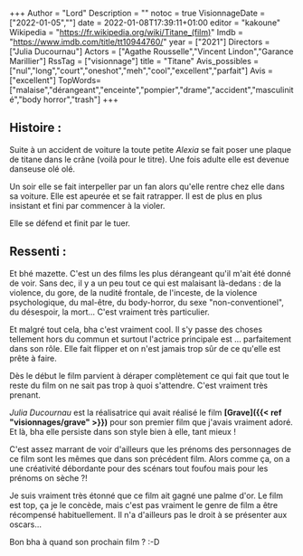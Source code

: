 +++
Author = "Lord"
Description = ""
notoc = true
VisionnageDate = ["2022-01-05",""]
date = 2022-01-08T17:39:11+01:00
editor = "kakoune"
Wikipedia = "https://fr.wikipedia.org/wiki/Titane_(film)"
Imdb = "https://www.imdb.com/title/tt10944760/"
year = ["2021"]
Directors = ["Julia Ducournau"]
Actors = ["Agathe Rousselle","Vincent Lindon","Garance Marillier"]
RssTag = ["visionnage"]
title = "Titane"
Avis_possibles = ["nul","long","court","oneshot","meh","cool","excellent","parfait"]
Avis = ["excellent"] 
TopWords=["malaise","dérangeant","enceinte","pompier","drame","accident","masculinité","body horror","trash"]
+++
## Histoire :
Suite à un accident de voiture la toute petite *Alexia* se fait poser une plaque de titane dans le crâne (voilà pour le titre).
Une fois adulte elle est devenue danseuse olé olé.

Un soir elle se fait interpeller par un fan alors qu'elle rentre chez elle dans sa voiture.
Elle est apeurée et se fait ratrapper.
Il est de plus en plus insistant et fini par commencer à la violer.

Elle se défend et finit par le tuer.

## Ressenti :
Et bhé mazette.
C'est un des films les plus dérangeant qu'il m'ait été donné de voir.
Sans dec, il y a un peu tout ce qui est malaisant là-dedans : de la violence, du gore, de la nudité frontale, de l'inceste, de la violence psychologique, du mal-être, du body-horror, du sexe "non-conventionel", du désespoir, la mort…
C'est vraiment très particulier.

Et malgré tout cela, bha c'est vraiment cool.
Il s'y passe des choses tellement hors du commun et surtout l'actrice principale est … parfaitement dans son rôle.
Elle fait flipper et on n'est jamais trop sûr de ce qu'elle est prête à faire.

Dès le début le film parvient à déraper complètement ce qui fait que tout le reste du film on ne sait pas trop à quoi s'attendre.
C'est vraiment très prenant.

*Julia Ducournau* est la réalisatrice qui avait réalisé le film **[Grave]({{< ref "visionnages/grave" >}})** pour son premier film que j'avais vraiment adoré.
Et là, bha elle persiste dans son style bien à elle, tant mieux !

C'est assez marrant de voir d'ailleurs que les prénoms des personnages de ce film sont les mêmes que dans son précédent film.
Alors comme ça, on a une créativité débordante pour des scénars tout foufou mais pour les prénoms on sèche ?!

Je suis vraiment très étonné que ce film ait gagné une palme d'or.
Le film est top, ça je le concède, mais c'est pas vraiment le genre de film a être récompensé habituellement.
Il n'a d'ailleurs pas le droit à se présenter aux oscars…

Bon bha à quand son prochain film ? :-D

